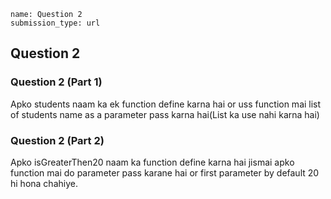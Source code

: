 ```ngMeta
name: Question 2
submission_type: url
```
## Question 2


### Question 2 (Part 1)

Apko students naam ka ek function define karna hai or uss function mai  list of students name as a parameter pass karna hai(List ka use nahi karna hai)


### Question 2 (Part 2)

Apko isGreaterThen20 naam ka function define karna hai jismai apko function mai do parameter pass karane hai or first parameter by default 20 hi hona chahiye.

